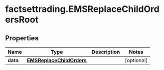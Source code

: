 # factsettrading.EMSReplaceChildOrdersRoot

## Properties

Name | Type | Description | Notes
------------ | ------------- | ------------- | -------------
**data** | [**EMSReplaceChildOrders**](EMSReplaceChildOrders.md) |  | [optional] 


